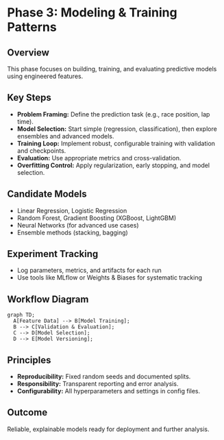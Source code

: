 # Phase 3: Modeling & Training Patterns

## Overview

This phase focuses on building, training, and evaluating predictive models using engineered features.

## Key Steps

- **Problem Framing:** Define the prediction task (e.g., race position, lap time).
- **Model Selection:** Start simple (regression, classification), then explore ensembles and advanced models.
- **Training Loop:** Implement robust, configurable training with validation and checkpoints.
- **Evaluation:** Use appropriate metrics and cross-validation.
- **Overfitting Control:** Apply regularization, early stopping, and model selection.

## Candidate Models

- Linear Regression, Logistic Regression
- Random Forest, Gradient Boosting (XGBoost, LightGBM)
- Neural Networks (for advanced use cases)
- Ensemble methods (stacking, bagging)

## Experiment Tracking

- Log parameters, metrics, and artifacts for each run
- Use tools like MLflow or Weights & Biases for systematic tracking

## Workflow Diagram

```mermaid
graph TD;
  A[Feature Data] --> B[Model Training];
  B --> C[Validation & Evaluation];
  C --> D[Model Selection];
  D --> E[Model Versioning];
```

## Principles

- **Reproducibility:** Fixed random seeds and documented splits.
- **Responsibility:** Transparent reporting and error analysis.
- **Configurability:** All hyperparameters and settings in config files.

## Outcome

Reliable, explainable models ready for deployment and further analysis.
